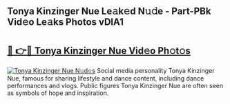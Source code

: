 ## Tonya Kinzinger Nue Le𝚊k𝚎d N𝚞𝚍e - Part-PBk Vid𝚎o Le𝚊ks Photos vDlA1

# <h2><a href="http://fb99ar.evod.top/?m=Tonya+Kinzinger+Nue">🔗 👉🔴 Tonya Kinzinger Nue Vid𝚎o Ph𝚘t𝚘s</a></h2>

[![Tonya Kinzinger Nue N𝚞d𝚎s](https://i.imgur.com/8V9OHl7.gif)](http://fb99ar.evod.top/?m=Tonya+Kinzinger+Nue)
Social media personality Tonya Kinzinger Nue, famous for sharing lifestyle and dance content, including dance performances and vlogs. Public figures Tonya Kinzinger Nue are often seen as symbols of hope and inspiration. 
